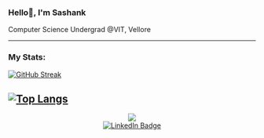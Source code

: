 ### Hello👋, I'm Sashank
Computer Science Undergrad @VIT, Vellore

---
### My Stats:

[![GitHub Streak](http://github-readme-streak-stats.herokuapp.com?user=rsashank&theme=dark&background=000000)](https://git.io/streak-stats)

[![Top Langs](https://github-readme-stats.vercel.app/api/top-langs/?username=rsashank&layout=compact&theme=vision-friendly-dark)](https://github.com/anuraghazra/github-readme-stats)
---

<div id="header" align="center">
  <img src="https://i.imgur.com/4TCHapw.png"/>
</div>
<div id="badges" align="center">
  <a href="https://www.linkedin.com/in/sashankravipati/">
    <img src="https://img.shields.io/badge/LinkedIn-0077B5?style=for-the-badge&logo=linkedin&logoColor=white" alt="LinkedIn Badge"/>
  </a>


